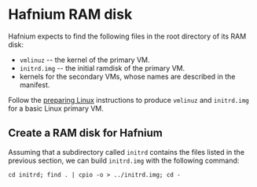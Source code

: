 # Hafnium RAM disk

Hafnium expects to find the following files in the root directory of its RAM
disk:

*   `vmlinuz` -- the kernel of the primary VM.
*   `initrd.img` -- the initial ramdisk of the primary VM.
*   kernels for the secondary VMs, whose names are described in the manifest.

Follow the [preparing Linux](PreparingLinux.md) instructions to produce
`vmlinuz` and `initrd.img` for a basic Linux primary VM.

## Create a RAM disk for Hafnium

Assuming that a subdirectory called `initrd` contains the files listed in the
previous section, we can build `initrd.img` with the following command:

```shell
cd initrd; find . | cpio -o > ../initrd.img; cd -
```
